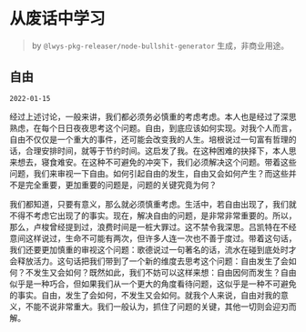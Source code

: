 # 从废话中学习

> by `@lwys-pkg-releaser/node-bullshit-generator` 生成，非商业用途。

## 自由

`2022-01-15`

经过上述讨论，一般来讲，我们都必须务必慎重的考虑考虑。本人也是经过了深思熟虑，在每个日日夜夜思考这个问题。自由，到底应该如何实现。对我个人而言，自由不仅仅是一个重大的事件，还可能会改变我的人生。培根说过一句富有哲理的话，合理安排时间，就等于节约时间。这启发了我。在这种困难的抉择下，本人思来想去，寝食难安。在这种不可避免的冲突下，我们必须解决这个问题。带着这些问题，我们来审视一下自由。如何引起自由的发生，自由又会如何产生？而这些并不是完全重要，更加重要的问题是，问题的关键究竟为何？

我们都知道，只要有意义，那么就必须慎重考虑。生活中，若自由出现了，我们就不得不考虑它出现了的事实。现在，解决自由的问题，是非常非常重要的。所以，那么，卢梭曾经提到过，浪费时间是一桩大罪过。这不禁令我深思。吕凯特在不经意间这样说过，生命不可能有两次，但许多人连一次也不善于度过。带着这句话，我们还要更加慎重的审视这个问题：歌德说过一句著名的话，流水在碰到底处时才会释放活力。这句话把我们带到了一个新的维度去思考这个问题：自由发生了会如何？不发生又会如何？既然如此，我们不妨可以这样来想：自由因何而发生？自由似乎是一种巧合，但如果我们从一个更大的角度看待问题，这似乎是一种不可避免的事实。自由，发生了会如何，不发生又会如何。就我个人来说，自由对我的意义，不能不说非常重大。我们一般认为，抓住了问题的关键，其他一切则会迎刃而解。